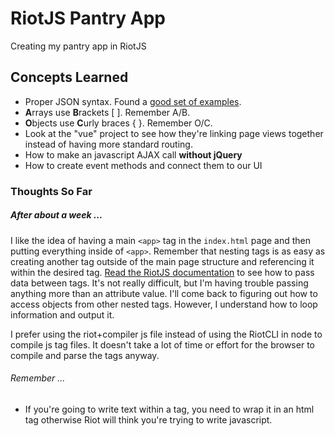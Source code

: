 # RiotJS Pantry App
Creating my pantry app in RiotJS

## Concepts Learned
* Proper JSON syntax. Found a [good set of examples](https://adobe.github.io/Spry/samples/data_region/JSONDataSetSample.html).
* **A**rrays use **B**rackets [ ]. Remember A/B.
* **O**bjects use **C**urly braces { }. Remember O/C.
* Look at the "vue" project to see how they're linking page views together instead of having more standard routing.
* How to make an javascript AJAX call **without jQuery**
* How to create event methods and connect them to our UI

### Thoughts So Far
##### After about a week ...
I like the idea of having a main ```<app>``` tag in the ```index.html``` page and then putting everything inside of ```<app>```. Remember that nesting tags is as easy as creating another tag outside of the main page structure and referencing it within the desired tag. [Read the RiotJS documentation](http://riotjs.com/guide/#nested-tags) to see how to pass data between tags. It's not really difficult, but I'm having trouble passing anything more than an attribute value. I'll come back to figuring out how to access objects from other nested tags. However, I understand how to loop information and output it.

I prefer using the riot+compiler js file instead of using the RiotCLI in node to compile js tag files. It doesn't take a lot of time or effort for the browser to compile and parse the tags anyway.

###### Remember ...
* If you're going to write text within a tag, you need to wrap it in an html tag otherwise Riot will think you're trying to write javascript.
